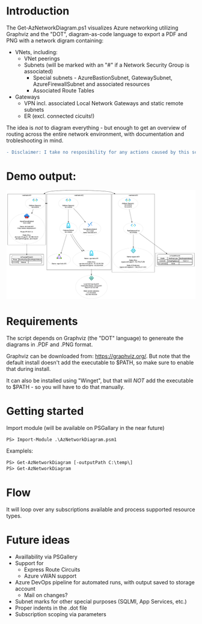 # Introduction 
The Get-AzNetworkDiagram.ps1 visualizes Azure networking utilizing Graphviz and the "DOT", diagram-as-code language to export a PDF and PNG with a network digram containing:
  - VNets, including:
    - VNet peerings
    - Subnets (will be marked with an "#" if a Network Security Group is associated)
        - Special subnets - AzureBastionSubnet, GatewaySubnet, AzureFirewallSubnet and associated resources
        - Associated Route Tables
  - Gateways
    - VPN incl. associated Local Network Gateways and static remote subnets
    - ER (excl. connected cicuits!)

The idea is _not_ to diagram everything - but enough to get an overview of routing across the entire network environment, with documentation and trobleshooting in mind.

```diff
- Disclaimer: I take no resposibility for any actions caused by this script!
```

# Demo output:
![Demo output](https://github.com/dan-madsen/AzNetworkDiagram/blob/main/DemoOutput/Demo.png)  



# Requirements
The script depends on Graphviz (the "DOT" language) to genereate the diagrams in .PDF and .PNG format.

Graphviz can be downloaded from: https://graphviz.org/. But note that the default install doesn't add the executable to $PATH, so make sure to enable that during install.

It can also be installed using "Winget", but that will _NOT_ add the executable to $PATH - so you will have to do that manually.

# Getting started
Import module (will be available on PSGallary in the near future)
```code
PS> Import-Module .\AzNetworkDiagram.psm1
```
Examplels:
```diff
PS> Get-AzNetworkDiagram [-outputPath C:\temp\]
PS> Get-AzNetworkDiagram 
```

# Flow
It will loop over any subscriptions available and process supported resource types.

# Future ideas
- Availlability via PSGallery
- Support for
    - Express Route Circuits
    - Azure vWAN support
- Azure DevOps pipeline for automated runs, with output saved to storage account
    - Mail on changes?
- Subnet marks for other special purposes (SQLMI, App Services, etc.)
- Proper indents in the .dot file
- Subscription scoping via parameters